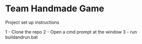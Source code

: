 # Team Handmade Game

Project set up instructions

1 - Clone the repo
2 - Open a cmd prompt at the window
3 - run buildandrun.bat
